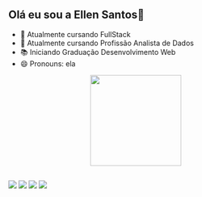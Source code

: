 ## Olá eu sou a Ellen Santos👋

- 🌱 Atualmente  cursando  FullStack 
- 🌱 Atualmente  cursando  Profissão Analista de Dados
- 📚 Iniciando Graduação Desenvolvimento Web
- 😄 Pronouns: ela



<div align="center">
     <a href="https://github.com/Ellen-TSantos"> 
   <img height="180em" src="https://github-readme-stats.vercel.app/api?username=Ellen-TSantos&show_icons=true&theme=dracula&include_all_commits=true&count_private=true"/>   
       </div>
  
  ##
 <div> 
  <a href = "mailto:ellentatyysousasantos@gmail.com"><img src="https://img.shields.io/badge/-Gmail-%23333?style=for-the-badge&logo=gmail&logoColor=white" target="_blank"></a>
  <a href="https://www.linkedin.com/in/-45875016a" target="_blank"><img src="https://img.shields.io/badge/-LinkedIn-%230077B5?style=for-the-badge&logo=linkedin&logoColor=white" target="_blank"></a> 
 <a href="https://instagram.com" target="_blank"><img src="https://img.shields.io/badge/-Instagram-%23E4405F?style=for-the-badge&logo=instagram&logoColor=white" target="_blank"></a>
   <a href="https://www.twitch.tv/" target="_blank"><img src="https://img.shields.io/badge/Twitch-9146FF?style=for-the-badge&logo=twitch&logoColor=white" target="_blank"></a> 
   
</div>

